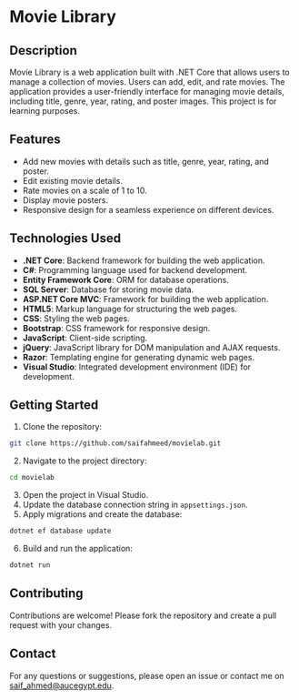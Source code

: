 # Movie Library

## Description
Movie Library is a web application built with .NET Core that allows users to manage a collection of movies. Users can add, edit, and rate movies. The application provides a user-friendly interface for managing movie details, including title, genre, year, rating, and poster images.
This project is for learning purposes.

## Features
- Add new movies with details such as title, genre, year, rating, and poster.
- Edit existing movie details.
- Rate movies on a scale of 1 to 10.
- Display movie posters.
- Responsive design for a seamless experience on different devices.

## Technologies Used
- **.NET Core**: Backend framework for building the web application.
- **C#**: Programming language used for backend development.
- **Entity Framework Core**: ORM for database operations.
- **SQL Server**: Database for storing movie data.
- **ASP.NET Core MVC**: Framework for building the web application.
- **HTML5**: Markup language for structuring the web pages.
- **CSS**: Styling the web pages.
- **Bootstrap**: CSS framework for responsive design.
- **JavaScript**: Client-side scripting.
- **jQuery**: JavaScript library for DOM manipulation and AJAX requests.
- **Razor**: Templating engine for generating dynamic web pages.
- **Visual Studio**: Integrated development environment (IDE) for development.

## Getting Started
1. Clone the repository:
```bash
git clone https://github.com/saifahmeed/movielab.git
```
2. Navigate to the project directory:
```bash
cd movielab
```
3. Open the project in Visual Studio.
4. Update the database connection string in `appsettings.json`.
5. Apply migrations and create the database:
```bash
dotnet ef database update
```
6. Build and run the application:
```bash
dotnet run
```
## Contributing
Contributions are welcome! Please fork the repository and create a pull request with your changes.

## Contact
For any questions or suggestions, please open an issue or contact me on saif_ahmed@aucegypt.edu.
